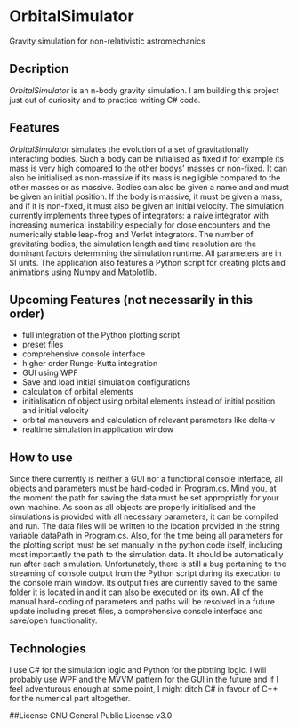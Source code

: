 # OrbitalSimulator
Gravity simulation for non-relativistic astromechanics

## Decription
*OrbitalSimulator* is an n-body gravity simulation. I am building this project just out of curiosity and to practice writing C# code. 

## Features
*OrbitalSimulator* simulates the evolution of a set of gravitationally interacting bodies. Such a body can be initialised as fixed if for example its mass is very high compared to the other bodys' masses or non-fixed. It can also be initialised as non-massive if its mass is negligible compared to the other masses or as massive. Bodies can also be given a name and and must be given an initial position. If the body is massive, it must be given a mass, and if it is non-fixed, it must also be given an initial velocity. The simulation currently implements three types of integrators: a naive integrator with increasing numerical instability especially for close encounters and the numerically stable leap-frog and Verlet integrators. The number of gravitating bodies, the simulation length and time resolution are the dominant factors determining the simulation runtime. All parameters are in SI units. The application also features a Python script for creating plots and animations using Numpy and Matplotlib.

## Upcoming Features (not necessarily in this order)
- full integration of the Python plotting script 
- preset files
- comprehensive console interface 
- higher order Runge-Kutta integration
- GUI using WPF
- Save and load initial simulation configurations
- calculation of orbital elements
- initialisation of object using orbital elements instead of initial position and initial velocity
- orbital maneuvers and calculation of relevant parameters like delta-v
- realtime simulation in application window

## How to use
Since there currently is neither a GUI nor a functional console interface, all objects and parameters must be hard-coded in Program.cs. Mind you, at the moment the path for saving the data must be set appropriatly for your own machine. As soon as all objects are properly initialised and the simulations is provided with all necessary parameters, it can be compiled and run. The data files will be written to the location provided in the string variable dataPath in Program.cs. Also, for the time being all parameters for the plotting script must be set manually in the python code itself, including most importantly the path to the simulation data. It should be automatically run after each simulation. Unfortunately, there is still a bug pertaining to the streaming of console output from the Python script during its execution to the console main window. Its output files are currently saved to the same folder it is located in and it can also be executed on its own. All of the manual hard-coding of parameters and paths will be resolved in a future update including preset files, a comprehensive console interface and save/open functionality.

## Technologies
I use C# for the simulation logic and Python for the plotting logic. I will probably use WPF and the MVVM pattern for the GUI in the future and if I feel adventurous enough at some point, I might ditch C# in favour of C++ for the numerical part altogether.

##License
GNU General Public License v3.0

